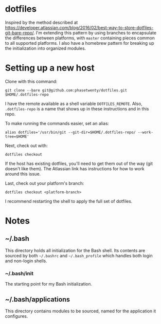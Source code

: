 # dotfiles

Inspired by the method described at https://developer.atlassian.com/blog/2016/02/best-way-to-store-dotfiles-git-bare-repo/. I'm extending this pattern by using branches to encapsulate the differences between platforms, with `master` containing pieces common to all supported platforms. I also have a homebrew pattern for breaking up the initialization into organized modules.

# Setting up a new host

Clone with this command:

    git clone --bare git@github.com:phasetwenty/dotfiles.git $HOME/.dotfiles-repo

I have the remote available as a shell variable `DOTFILES_REMOTE`. Also, `.dotfiles-repo` is a name that shows up in these instructions and in this repo.


To make running the commands easier, set an alias:

    alias dotfiles='/usr/bin/git --git-dir=$HOME/.dotfiles-repo/ --work-tree=$HOME'

Next, check out with:

    dotfiles checkout
    
If the host has existing dotfiles, you'll need to get them out of the way (git doesn't like them). The Atlassian link has instructions for how to work around this issue. 

Last, check out your platform's branch:

    dotfiles checkout <platform-branch>
    
I recommend restarting the shell to apply the full set of dotfiles.

# Notes

## ~/.bash

This directory holds all initialization for the Bash shell. Its contents are sourced by both `~/.bashrc` and `~/.bash_profile` which handles both login and non-login shells.

### ~/.bash/init

The starting point for my Bash initialization.

## ~/.bash/applications

This directory contains modules to be sourced, named for the application it configures.